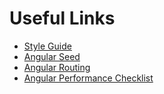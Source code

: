 # Useful Links
- [Style Guide](https://angular.io/docs/ts/latest/guide/style-guide.html)
- [Angular Seed](https://github.com/mgechev/angular-seed)
- [Angular Routing](https://toddmotto.com/angular-component-router)
- [Angular Performance Checklist](https://github.com/mgechev/angular-performance-checklist)
